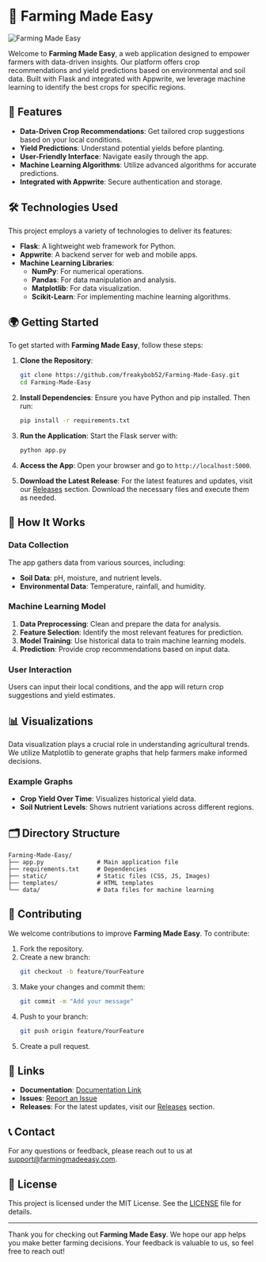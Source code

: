 # 🌾 Farming Made Easy

![Farming Made Easy](https://img.shields.io/badge/Farming%20Made%20Easy-v1.0-brightgreen)

Welcome to **Farming Made Easy**, a web application designed to empower farmers with data-driven insights. Our platform offers crop recommendations and yield predictions based on environmental and soil data. Built with Flask and integrated with Appwrite, we leverage machine learning to identify the best crops for specific regions.

## 🚀 Features

- **Data-Driven Crop Recommendations**: Get tailored crop suggestions based on your local conditions.
- **Yield Predictions**: Understand potential yields before planting.
- **User-Friendly Interface**: Navigate easily through the app.
- **Machine Learning Algorithms**: Utilize advanced algorithms for accurate predictions.
- **Integrated with Appwrite**: Secure authentication and storage.

## 🛠️ Technologies Used

This project employs a variety of technologies to deliver its features:

- **Flask**: A lightweight web framework for Python.
- **Appwrite**: A backend server for web and mobile apps.
- **Machine Learning Libraries**:
  - **NumPy**: For numerical operations.
  - **Pandas**: For data manipulation and analysis.
  - **Matplotlib**: For data visualization.
  - **Scikit-Learn**: For implementing machine learning algorithms.
  
## 🌍 Getting Started

To get started with **Farming Made Easy**, follow these steps:

1. **Clone the Repository**:
   ```bash
   git clone https://github.com/freakybob52/Farming-Made-Easy.git
   cd Farming-Made-Easy
   ```

2. **Install Dependencies**:
   Ensure you have Python and pip installed. Then run:
   ```bash
   pip install -r requirements.txt
   ```

3. **Run the Application**:
   Start the Flask server with:
   ```bash
   python app.py
   ```

4. **Access the App**:
   Open your browser and go to `http://localhost:5000`.

5. **Download the Latest Release**:
   For the latest features and updates, visit our [Releases](https://github.com/freakybob52/Farming-Made-Easy/releases) section. Download the necessary files and execute them as needed.

## 🌱 How It Works

### Data Collection

The app gathers data from various sources, including:

- **Soil Data**: pH, moisture, and nutrient levels.
- **Environmental Data**: Temperature, rainfall, and humidity.

### Machine Learning Model

1. **Data Preprocessing**: Clean and prepare the data for analysis.
2. **Feature Selection**: Identify the most relevant features for prediction.
3. **Model Training**: Use historical data to train machine learning models.
4. **Prediction**: Provide crop recommendations based on input data.

### User Interaction

Users can input their local conditions, and the app will return crop suggestions and yield estimates.

## 📊 Visualizations

Data visualization plays a crucial role in understanding agricultural trends. We utilize Matplotlib to generate graphs that help farmers make informed decisions.

### Example Graphs

- **Crop Yield Over Time**: Visualizes historical yield data.
- **Soil Nutrient Levels**: Shows nutrient variations across different regions.

## 🗂️ Directory Structure

```
Farming-Made-Easy/
├── app.py               # Main application file
├── requirements.txt     # Dependencies
├── static/              # Static files (CSS, JS, Images)
├── templates/           # HTML templates
└── data/                # Data files for machine learning
```

## 📝 Contributing

We welcome contributions to improve **Farming Made Easy**. To contribute:

1. Fork the repository.
2. Create a new branch:
   ```bash
   git checkout -b feature/YourFeature
   ```
3. Make your changes and commit them:
   ```bash
   git commit -m "Add your message"
   ```
4. Push to your branch:
   ```bash
   git push origin feature/YourFeature
   ```
5. Create a pull request.

## 🔗 Links

- **Documentation**: [Documentation Link](#)
- **Issues**: [Report an Issue](https://github.com/freakybob52/Farming-Made-Easy/issues)
- **Releases**: For the latest updates, visit our [Releases](https://github.com/freakybob52/Farming-Made-Easy/releases) section.

## 📞 Contact

For any questions or feedback, please reach out to us at [support@farmingmadeeasy.com](mailto:support@farmingmadeeasy.com).

## 📜 License

This project is licensed under the MIT License. See the [LICENSE](LICENSE) file for details.

---

Thank you for checking out **Farming Made Easy**. We hope our app helps you make better farming decisions. Your feedback is valuable to us, so feel free to reach out!